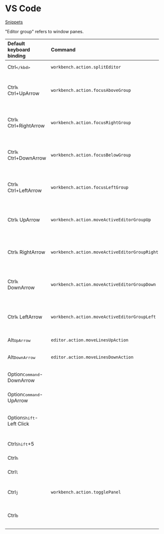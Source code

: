 # VS Code

[Snippets](https://code.visualstudio.com/docs/editor/userdefinedsnippets)


"Editor group" refers to window panes.

Default keyboard binding  | Command                                       | Effect
:---                      | :---                                          | :---
<kb>Ctrl</kbd><kbd>\</kbd>                    | `workbench.action.splitEditor`                | Split Editor
<kb>Ctrl</kbd><kbd>k</kbd> Ctrl+UpArrow       | `workbench.action.focusAboveGroup`            | View: Focus Above Editor Group
<kb>Ctrl</kbd><kbd>k</kbd> Ctrl+RightArrow    | `workbench.action.focusRightGroup`            | View: Focus Right Editor Group
<kb>Ctrl</kbd><kbd>k</kbd> Ctrl+DownArrow     | `workbench.action.focusBelowGroup`            | View: Focus Below Editor Group
<kb>Ctrl</kbd><kbd>k</kbd> Ctrl+LeftArrow     | `workbench.action.focusLeftGroup`             | View: Focus Left Editor Group
<kb>Ctrl</kbd><kbd>k</kbd> UpArrow            | `workbench.action.moveActiveEditorGroupUp`    | View: Move Editor Group Up
<kb>Ctrl</kbd><kbd>k</kbd> RightArrow         | `workbench.action.moveActiveEditorGroupRight` | View: Move Editor Group Right
<kb>Ctrl</kbd><kbd>k</kbd> DownArrow          | `workbench.action.moveActiveEditorGroupDown`  | View: Move Editor Group Down
<kb>Ctrl</kbd><kbd>k</kbd> LeftArrow          | `workbench.action.moveActiveEditorGroupLeft`  | View: Move Editor Group Left
<kb>Alt</kbd><kbd>UpArrow</kbd>               | `editor.action.moveLinesUpAction`             | Move line up
<kb>Alt</kbd><kbd>DownArrow</kbd>             | `editor.action.moveLinesDownAction`           | Move line down
<kb>Option</kbd><kbd>Command</kbd>-DownArrow  |                                               | Add a cursor down
<kb>Option</kbd><kbd>Command</kbd>-UpArrow    |                                               | Add a cursor up
<kb>Option</kbd><kbd>Shift</kbd>-Left Click   |                                               | Click and drag to add cursors
<kb>Ctrl</kbd><kbd>Shift</kbd>+5              |                                               | Terminal: Split terminal
<kb>Ctrl</kbd><kbd>h</kbd>                    |                                               | Replace
<kb>Ctrl</kbd><kbd>l</kbd>                    |                                               | Expand line selection
<kb>Ctrl</kbd><kbd>j</kbd>                    | `workbench.action.togglePanel`                | View: Toggle Panel
<kb>Ctrl</kbd><kbd>b</kbd>                    |                                               | View: Toggle Side Bar Visibility